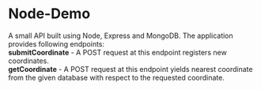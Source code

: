 # Node-Demo
A small API built using Node, Express and MongoDB. The application provides following endpoints:  
**submitCoordinate** - A POST request at this endpoint registers new coordinates.  
**getCoordinate** - A POST request at this endpoint yields nearest coordinate from the given database with respect to the requested coordinate.

